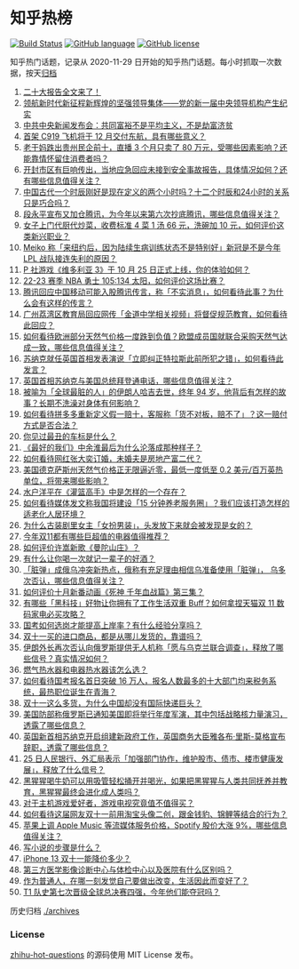 # 知乎热榜
[![Build Status](https://github.com/ToWeLong/zhihu-hot-questions/workflows/CI/badge.svg)](https://github.com/ToWeLong/zhihu-hot-questions/actions)
[![GitHub language](https://img.shields.io/badge/language-golang-orange.svg)](https://golang.org/)
[![GitHub license](https://img.shields.io/github/license/ToWeLong/zhihu-hot-questions)](https://github.com/ToWeLong/zhihu-hot-questions/blob/main/LICENSE)

知乎热门话题，记录从 2020-11-29 日开始的知乎热门话题。每小时抓取一次数据，按天[归档](./archives)

<!-- BEGIN -->

1. [二十大报告全文来了！](https://www.zhihu.com/question/577349444)
1. [领航新时代新征程新辉煌的坚强领导集体——党的新一届中央领导机构产生纪实](https://www.zhihu.com/question/576871363)
1. [中共中央新闻发布会：共同富裕不是平均主义，不是劫富济贫](https://www.zhihu.com/question/576641397)
1. [首架 C919 飞机将于 12 月交付东航，具有哪些意义？](https://www.zhihu.com/question/562279678)
1. [老干妈跌出贵州民企前十，直播 3 个月只卖了 80 万元，受哪些因素影响？还能靠情怀留住消费者吗？](https://www.zhihu.com/question/562068897)
1. [开封市区有巨响传出，当地应急回应未接到安全事故报告，具体情况如何？还有哪些信息值得关注？](https://www.zhihu.com/question/562311197)
1. [中国古代一个时辰刚好是现在定义的两个小时吗？十二个时辰和24小时的关系只是巧合吗？](https://www.zhihu.com/question/385688800)
1. [段永平宣布又加仓腾讯，为今年以来第六次抄底腾讯，哪些信息值得关注？](https://www.zhihu.com/question/562320894)
1. [女子上门代厨代炒菜，收费标准 4 菜 1 汤 66 元，洗碗加 10 元，如何评价这类新兴职业？](https://www.zhihu.com/question/562316066)
1. [Meiko 称「来纽约后，因为陆续生病训练状态不是特别好」新冠是不是今年 LPL 战队接连失利的原因？](https://www.zhihu.com/question/562061912)
1. [P 社游戏《维多利亚 3》于 10 月 25 日正式上线，你的体验如何？](https://www.zhihu.com/question/562139012)
1. [22-23 赛季 NBA 勇士 105:134 太阳，如何评价这场比赛？](https://www.zhihu.com/question/562392356)
1. [腾讯回应中国移动可能入股腾讯传言，称「不实消息」，如何看待此事？为什么会有这样的传言？](https://www.zhihu.com/question/561987071)
1. [广州荔湾区教育局回应网传「金道中学相关视频」将督促规范教育，如何看待此回应？](https://www.zhihu.com/question/562110352)
1. [如何看待欧洲部分天然气价格一度跌到负值？欧盟成员国就联合采购天然气达成一致，哪些信息值得关注？](https://www.zhihu.com/question/562363445)
1. [苏纳克就任英国首相发表演说「立即纠正特拉斯此前所犯之错」，如何看待此发言？](https://www.zhihu.com/question/562428724)
1. [英国首相苏纳克与美国总统拜登通电话，哪些信息值得关注？](https://www.zhihu.com/question/562364441)
1. [被喻为「全球最脏的人」的伊朗人哈吉去世，终年 94 岁，他背后有怎样的故事？长期不洗澡对身体有何影响？](https://www.zhihu.com/question/562405518)
1. [如何看待拼多多重新定义假一赔十，客服称「货不对板，赔不了」？这一赔付方式是否合法？](https://www.zhihu.com/question/562436583)
1. [你见过最丑的车标是什么？](https://www.zhihu.com/question/46104045)
1. [《最好的我们》中余淮最后为什么沦落成那种样子？](https://www.zhihu.com/question/299788725)
1. [如何看待网红张大奕订婚，未婚夫是房地产富二代？](https://www.zhihu.com/question/562116779)
1. [美国德克萨斯州天然气价格正无限逼近零，最低一度低至 0.2 美元/百万英热单位，将带来哪些影响？](https://www.zhihu.com/question/562135698)
1. [水户洋平在《灌篮高手》中是怎样的一个存在？](https://www.zhihu.com/question/22346195)
1. [如何看待媒体发文称我国将建设「15 分钟养老服务圈」？我们应该打造怎样的适老化人居环境？](https://www.zhihu.com/question/562122939)
1. [为什么古装剧里女主「女扮男装」，头发放下来就会被发现是女的？](https://www.zhihu.com/question/503375046)
1. [今年双11都有哪些巨超值的电器值得推荐？](https://www.zhihu.com/question/562275478)
1. [如何评价许嵩新歌《曼陀山庄》？](https://www.zhihu.com/question/562343018)
1. [有什么让你喝一次就记一辈子的好酒？](https://www.zhihu.com/question/561307513)
1. [「脏弹」成俄乌冲突新热点，俄称有充足理由相信乌准备使用「脏弹」， 乌多次否认，哪些信息值得关注？](https://www.zhihu.com/question/562057104)
1. [如何评价十月新番动画《死神 千年血战篇》第三集？](https://www.zhihu.com/question/562057683)
1. [有哪些「黑科技」好物让你拥有了工作生活双重 Buff？如何拿捏天猫双 11 数码家电必买攻略？](https://www.zhihu.com/question/561828240)
1. [国考如何选岗才能提高上岸率？有什么经验分享吗？](https://www.zhihu.com/question/547509907)
1. [双十一买的进口商品，都是从哪儿发货的，靠谱吗？](https://www.zhihu.com/question/561806637)
1. [伊朗外长再次否认向俄罗斯提供无人机称「愿与乌克兰联合调查」，释放了哪些信号？真实情况如何？](https://www.zhihu.com/question/562060484)
1. [燃气热水器和电器热水器该怎么选？](https://www.zhihu.com/question/534337904)
1. [如何看待国考报名首日突破 16 万人，报名人数最多的十大部门均来税务系统，最热职位诞生在青海？](https://www.zhihu.com/question/562319324)
1. [双十一这么多货，为什么中国却没有国际快递巨头？](https://www.zhihu.com/question/561804127)
1. [美国防部称俄罗斯已通知美国即将举行年度军演，其中包括战略核力量演习，透露了哪些信息？](https://www.zhihu.com/question/562363415)
1. [英国新首相苏纳克开启组建新政府工作，英国商务大臣雅各布·里斯-莫格宣布辞职，透露了哪些信息？](https://www.zhihu.com/question/562309918)
1. [25 日人民银行、外汇局表示「加强部门协作，维护股市、债市、楼市健康发展」，释放了什么信号？](https://www.zhihu.com/question/562324543)
1. [黑猩猩喝牛奶可以用吸管轻松捅开并喝光，如果把黑猩猩与人类共同抚养并教育，黑猩猩最终会进化成人类吗？](https://www.zhihu.com/question/561911903)
1. [对于主机游戏爱好者，游戏电视究竟值不值得买？](https://www.zhihu.com/question/495692875)
1. [如何看待这届网友双十一前用淘宝头像二创，跟金钱豹、锦鲤等结合的行为？](https://www.zhihu.com/question/562304534)
1. [苹果上调 Apple Music 等流媒体服务价格，Spotify 股价大涨 9%，哪些信息值得关注？](https://www.zhihu.com/question/562114627)
1. [写小说的步骤是什么？](https://www.zhihu.com/question/502022777)
1. [iPhone 13 双十一能降价多少？](https://www.zhihu.com/question/554206310)
1. [第三方医学影像诊断中心与体检中心以及医院有什么区别吗？](https://www.zhihu.com/question/562439537)
1. [作为普通人，在哪一刻发觉自己要做出改变，生活因此而变好了？](https://www.zhihu.com/question/561686049)
1. [T1 队史第七次晋级全球总决赛四强，今年他们能夺冠吗？](https://www.zhihu.com/question/561368447)

<!-- END -->

历史归档 [./archives](./archives)


### License
[zhihu-hot-questions](https://github.com/towelong/zhihu-hot-questions) 的源码使用 MIT License 发布。